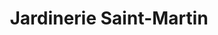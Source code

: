 ---
title: "Jardinerie Saint-Martin"
url: /guingamp/jardinerie-saint-martin/
shop: centre de jardinage
---